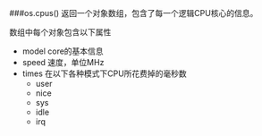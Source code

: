 ###os.cpus()
返回一个对象数组，包含了每一个逻辑CPU核心的信息。

数组中每个对象包含以下属性
* model core的基本信息
* speed 速度，单位MHz
* times 在以下各种模式下CPU所花费掉的毫秒数
    - user 
    - nice
    - sys
    - idle
    - irq
